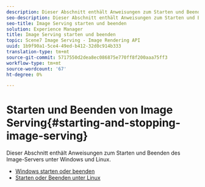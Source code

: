 ```yaml
---
description: Dieser Abschnitt enthält Anweisungen zum Starten und Beenden des Image-Servers unter Windows und Linux.
seo-description: Dieser Abschnitt enthält Anweisungen zum Starten und Beenden des Image-Servers unter Windows und Linux.
seo-title: Image Serving starten und beenden
solution: Experience Manager
title: Image Serving starten und beenden
topic: Scene7 Image Serving - Image Rendering API
uuid: 1b9f90a1-5ce4-49ed-b412-32d0c914b333
translation-type: tm+mt
source-git-commit: 5717550d2dea8ec086875e770ff8f200aaa75ff3
workflow-type: tm+mt
source-wordcount: '67'
ht-degree: 0%

---
```



# Starten und Beenden von Image Serving{#starting-and-stopping-image-serving}

Dieser Abschnitt enthält Anweisungen zum Starten und Beenden des Image-Servers unter Windows und Linux.

* [Windows starten oder beenden](t-startstop-windows.md)
* [Starten oder Beenden unter Linux](t-startstop-linux.md)
